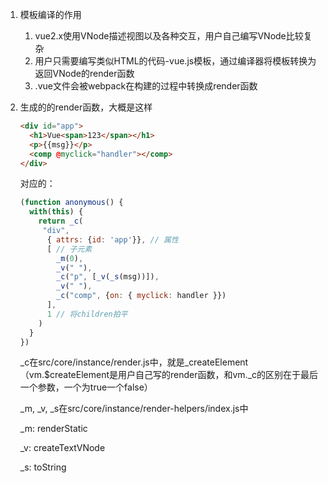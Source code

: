1. 模板编译的作用

   1. vue2.x使用VNode描述视图以及各种交互，用户自己编写VNode比较复杂
   2. 用户只需要编写类似HTML的代码-vue.js模板，通过编译器将模板转换为返回VNode的render函数
   3. .vue文件会被webpack在构建的过程中转换成render函数

2. 生成的的render函数，大概是这样

   ```html
   <div id="app">
     <h1>Vue<span>123</span></h1>
     <p>{{msg}}</p>
     <comp @myclick="handler"></comp>
   </div>
   ```

   对应的：

   ```js
   (function anonymous() {
     with(this) {
       return _c(
       	"div",
         { attrs: {id: 'app'}}, // 属性
         [ // 子元素
           _m(0),
           _v(" "),
           _c("p", [_v(_s(msg))]),
           _v(" "),
           _c("comp", {on: { myclick: handler }})
         ],
         1 // 将children拍平
       )
     }
   })
   ```

   \_c在src/core/instance/render.js中，就是_createElement（vm.$createElement是用户自己写的render函数，和vm.\_c的区别在于最后一个参数，一个为true一个false）

   \_m, \_v, \_s在src/core/instance/render-helpers/index.js中

   _m: renderStatic

   _v: createTextVNode

   _s: toString

   